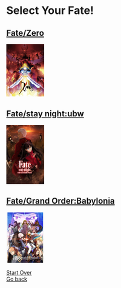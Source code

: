 # Select Your Fate!
## [Fate/Zero](fate-zero.md)
<a herf="https://animekisa.tv/fate-zero"><img src="fate-zero.jpg"></a>

## [Fate/stay night:ubw](fate-stay-night.md)
<a herf="https://animekisa.tv/fate-stay-night-unlimited-blade-works"><img src="fate-stay-night.jpg"></a>

## [Fate/Grand Order:Babylonia](fate-grand-order.md)
<a herf="https://animekisa.tv/fate-grand-order-zettai-majuu-sensen-babylonia"><img src="fate-grand-order.jpg"></a>

[Start Over](../../README.md) <br>
[Go back](../fantasy.md)

<span>
<style>
img {
    width: 100px;
}
</style>
</span>